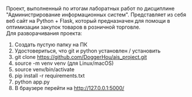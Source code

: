 Проект, выполненный по итогам лаборатных работ по дисциплине "Администрирование информационных систем". Представляет из себя веб сайт на Python + Flask, который предназначен для помощи в оптимизации закупок товаров в розничной торговле.  
Для разворачивания проекта:
1. Создать пустую папку на ПК
2. Удостовериться, что git и python установлен / установить
3. git clone https://github.com/DoggerHou/ais_project.git
4. source -m venv venv (для Linux/macOS)
5. source venv/bin/activate
6. pip install -r requirements.txt
7. python app.py
8. В браузере перейти на http://127.0.0.1:5000/
